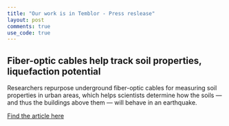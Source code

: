 ```yaml
---
title: "Our work is in Temblor - Press reslease"
layout: post
comments: true
use_code: true
---
```


## Fiber-optic cables help track soil properties, liquefaction potential

Researchers repurpose underground fiber-optic cables for measuring soil properties in urban areas, which helps scientists determine how the soils — and thus the buildings above them — will behave in an earthquake.


[Find the article here](https://temblor.net/earthquake-insights/fiber-optic-cables-help-track-soil-properties-liquefaction-potential-11046/)






